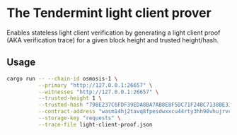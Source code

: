 # The Tendermint light client prover

Enables stateless light client verification by generating a light client proof (AKA verification trace) for a given
block height and trusted height/hash.

## Usage

```bash
cargo run -- --chain-id osmosis-1 \
          --primary "http://127.0.0.1:26657" \
          --witnesses "http://127.0.0.1:26657" \
          --trusted-height 1 \
          --trusted-hash "798E237C6FDF39EDA8BA7AB8E8F5DC71F24BC7138BE31882338022F8F88086EE" \
          --contract-address "wasm14hj2tavq8fpesdwxxcu44rty3hh90vhujrvcmstl4zr3txmfvw9s0phg4d" \
          --storage-key "requests" \
          --trace-file light-client-proof.json
```

